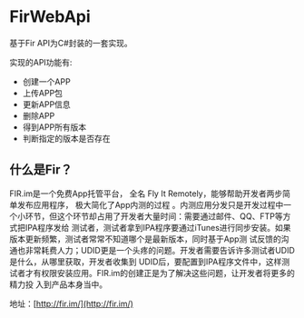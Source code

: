 # FirWebApi
基于Fir API为C#封装的一套实现。

实现的API功能有:
* 创建一个APP
* 上传APP包
* 更新APP信息
* 删除APP
* 得到APP所有版本
* 判断指定的版本是否存在


## 什么是Fir？
FIR.im是一个免费App托管平台， 全名 Fly It Remotely，能够帮助开发者两步简单发布应用程序， 极大简化了App内测的过程 。内测应用分发只是开发过程中一个小环节，但这个环节却占用了开发者大量时间：需要通过邮件、QQ、FTP等方式把IPA程序发给 测试者，测试者拿到IPA程序要通过iTunes进行同步安装。如果版本更新频繁，测试者常常不知道哪个是最新版本，同时基于App测 试反馈的沟通也非常耗费人力；UDID更是一个头疼的问题。开发者需要告诉许多测试者UDID是什么，从哪里获取，开发者收集到 UDID后，要配置到IPA程序文件中，这样测试者才有权限安装应用。FIR.im的创建正是为了解决这些问题，让开发者将更多的精力投 入到产品本身当中。

地址：[http://fir.im/](http://fir.im/) 
